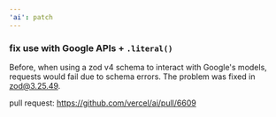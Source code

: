 ```yaml
---
'ai': patch
---
```


### fix use with Google APIs + `.literal()`

Before, when using a zod v4 schema to interact with Google's models, requests would fail due to schema errors. The problem was fixed in zod@3.25.49.

pull request: https://github.com/vercel/ai/pull/6609